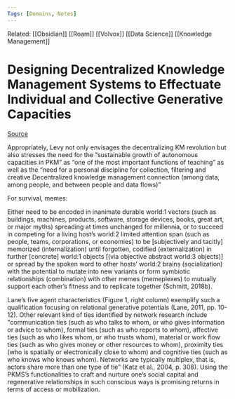 ```yaml
---
Tags: [Domains, Notes]
---
```

Related: [[Obsidian]] [[Roam]] [[Volvox]] [[Data Science]] [[Knowledge Management]]
# Designing Decentralized Knowledge Management Systems to Effectuate Individual and Collective Generative Capacities

[Source](https://www.researchgate.net/publication/334523656_Designing_Decentralized_Knowledge_Management_Systems_to_Effectuate_Individual_and_Collective_Generative_Capacities)

Appropriately, Levy not only envisages the decentralizing KM revolution but also stresses the need for the “sustainable growth of autonomous capacities in PKM” as “one of the most important functions of teaching” as well as the “need for a personal discipline for collection, filtering and creative Decentralized knowledge management connection (among data, among people, and between people and data flows)” 

For survival, memes:

Either need to be encoded in inanimate durable world:1 vectors (such as buildings, machines, products, software, storage devices, books, great art, or major myths) spreading at times unchanged for millennia, or to succeed in competing for a living host’s world:2 limited attention span (such as people, teams, corporations, or economies) to be [subjectively and tacitly] memorized (internalization) until forgotten, codified (externalization) in further [concrete] world:1 objects [(via objective abstract world:3 objects)] or spread by the spoken word to other hosts’ world:2 brains (socialization) with the potential to mutate into new variants or form symbiotic relationships (combination) with other memes (memeplexes) to mutually support each other’s fitness and to replicate together (Schmitt, 2018b).

Lane’s five agent characteristics (Figure 1, right column) exemplify such a qualification focusing on relational generative potentials (Lane, 2011, pp. 10-12). Other relevant kind of ties identified by network research include "communication ties (such as who talks to whom, or who gives information or advice to whom), formal ties (such as who reports to whom), affective ties (such as who likes whom, or who trusts whom), material or work flow ties (such as who gives money or other resources to whom), proximity ties (who is spatially or electronically close to whom) and cognitive ties (such as who knows who knows whom). Networks are typically multiplex, that is, actors share more than one type of tie” (Katz et al., 2004, p. 308). Using the PKMS’s functionalities to craft and nurture one’s social capital and regenerative relationships in such conscious ways is promising returns in terms of access or mobilization.
